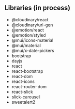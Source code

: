## Libraries (in process)
- @cloudinary/react
- @cloudinary/url-gen
- @emotion/react
- @emotion/styled
- @mui/icons-material
- @mui/material
- @mui/x-date-pickers
- bootstrap
- dayjs
- react
- react-bootstrap
- react-dom
- react-icons
- react-router-dom
- react-slick
- slick-carousel
- sweetalert2
  
